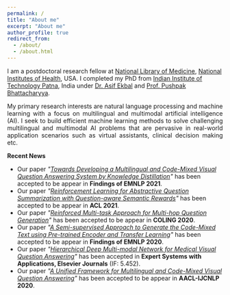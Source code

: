 ```yaml
---
permalink: /
title: "About me"
excerpt: "About me"
author_profile: true
redirect_from: 
  - /about/
  - /about.html
---
```


I am a postdoctoral research fellow at [National Library of Medicine](https://www.nlm.nih.gov/), [National Institutes of Health](https://www.nih.gov/), USA. I completed my PhD from [Indian Institute of Technology Patna](http://iitp.ac.in/), India under [Dr. Asif Ekbal](https://www.iitp.ac.in/~asif/) and [Prof. Pushpak Bhattacharyya](https://www.cse.iitb.ac.in/~pb/).


<p align="justify">
My primary research interests are natural language processing and machine learning with a focus on multilingual and multimodal artificial intelligence (AI). I seek to build efficient machine learning methods to solve challenging multilingual and multimodal AI problems that are pervasive in real-world application scenarios such as virtual assistants, clinical decision making etc.
</p>


**Recent News**

* Our paper *"[Towards Developing a Multilingual and Code-Mixed Visual Question Answering System by Knowledge Distillation]()"* has been accepted to be appear in **Findings of EMNLP 2021**.
* Our paper *"[Reinforcement Learning for Abstractive Question Summarization with Question-aware Semantic Rewards](https://aclanthology.org/2021.acl-short.33/)"* has been accepted to be appear in **ACL 2021**.
* Our paper *"[Reinforced Multi-task Approach for Multi-hop Question Generation](https://arxiv.org/pdf/2004.02143.pdf)"* has been accepted to be appear in **COLING 2020**.
* Our paper *"[A Semi-supervised Approach to Generate the Code-Mixed Text using Pre-trained Encoder and Transfer Learning](https://github.com/deepaknlp/deepaknlp.github.io/raw/master/files/EMNLP_Code_Mixed_Camera_Ready.pdf)"* has been accepted to be appear in **Findings of EMNLP 2020**.
* Our paper *"[Hierarchical Deep Multi-modal Network for Medical Visual Question Answering](https://www.sciencedirect.com/science/article/abs/pii/S0957417420307697)"* has been accepted in **Expert Systems with Applications, Elsevier Journals** (IF: 5.452).
* Our paper *"[A Unified Framework for Multilingual and Code-Mixed Visual Question Answering](https://www.aclweb.org/anthology/2020.aacl-main.90/)"* has been accepted to be appear in **AACL-IJCNLP 2020**.
